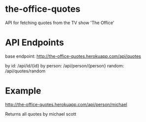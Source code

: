 # the-office-quotes
API for fetching quotes from the TV show 'The Office'

# API Endpoints
base endpoint: http://the-office-quotes.herokuapp.com/api/quotes

by id: /api/id/{id}
by person: /api/person/{person}
random: /api/quotes/random

# Example
http://the-office-quotes.herokuapp.com/api/person/michael

Returns all quotes by michael scott
